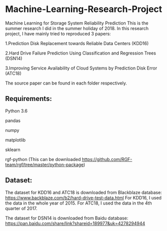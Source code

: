 # Machine-Learning-Research-Project

Machine Learning for Storage System Reliability Prediction
This is the summer research I did in the summer holiday of 2018. In this research project, I have mainly tried to reproduced 3 papers:

1.Prediction Disk Replacement towards Reliable Data Centers (KDD16)

2.Hard Drive Failure Prediction Using Classification and Regression Trees (DSN14)

3.Improving Service Availability of Cloud Systems by Prediction Disk Error (ATC18)

The source paper can be found in each folder respectively.

## Requirements:
Python 3.6

pandas

numpy

matplotlib

sklearn

rgf-python (This can be downloaded https://github.com/RGF-team/rgf/tree/master/python-package)

## Dataset:
The dataset for KDD16 and ATC18 is downloaded from Blackblaze database: 
https://www.backblaze.com/b2/hard-drive-test-data.html
For KDD16, I used the data in the whole year of 2015.
For ATC18, I used the data in the 4th quarter of 2017.

The dataset for DSN14 is downloaded from Baidu database:
https://pan.baidu.com/share/link?shareid=189977&uk=4278294944
